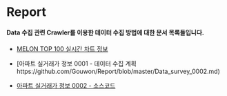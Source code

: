 # Report

#### Data 수집 관련 Crawler를 이용한 데이터 수집 방법에 대한 문서 목록들입니다.

  + [MELON TOP 100 실시간 차트 정보 ](https://github.com/Gouwon/Report/blob/master/Data_survey_0001.py)

  + [아파트 실거래가 정보 0001 - 데이터 수집 계획https://github.com/Gouwon/Report/blob/master/Data_survey_0002.md)
  
  + [아파트 실거래가 정보 0002 - 소스코드](https://github.com/Gouwon/Report/blob/master/Data_survey_0003.py)

